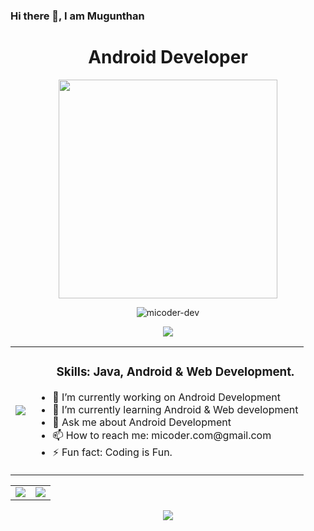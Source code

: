### Hi there 👋, I am Mugunthan
<h1 align="center"> Android Developer </h1>
<p align="center"> <img src="https://micoder-dev.github.io/files/a3.gif" height="350"/> </p>

<p align="center"> <img src="https://komarev.com/ghpvc/?username=micoder-dev&label=Profile%20views&color=0e75b6&style=flat" alt="micoder-dev"/> </p>

<p align="center"> <img src="https://github-profile-trophy.vercel.app/?username=Micoder-dev&row=1&column=7"/> </p>

<table>
  <tr>
    <td>
    <img src="https://metrics.lecoq.io/Micoder-dev"/> 
    </td>  
    <td>
      <ul>
        <h3 align="center"> Skills: Java, Android & Web Development. </h3> 
        <li> 🔭 I’m currently working on Android Development </li>
        <li> 🌱 I’m currently learning Android & Web development </li>
        <li> 💬 Ask me about Android Development </li>
        <li> 📫 How to reach me: micoder.com@gmail.com </li>
        <li> ⚡ Fun fact: Coding is Fun. </li>
      </ul>  
    </td>
  </tr>
 </table>
 
 
<table>
  <tr>
    <td>
        <img src="https://github-readme-stats.vercel.app/api?username=Micoder-dev&show_icons=true&count_private=true"/>
    </td>  
    <td>
        <img src="https://github-readme-streak-stats.herokuapp.com/?user=Micoder-dev"/>
    </td>
  </tr>
 </table> 

<p align="center"> <img src="https://activity-graph.herokuapp.com/graph?username=Micoder-dev"/> </p>
